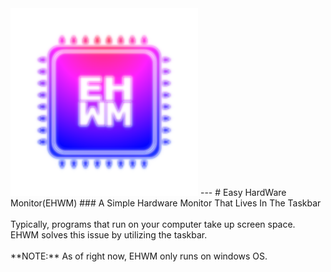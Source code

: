 <img src="https://raw.githubusercontent.com/Kwexy/EHWM/main/graphics/AppIcon.png" width="300">
---
# Easy HardWare Monitor(EHWM)
### A Simple Hardware Monitor That Lives In The Taskbar
<br><br>
Typically, programs that run on your computer take up screen space.
EHWM solves this issue by utilizing the taskbar.
<br><br>
**NOTE:** As of right now, EHWM only runs on windows OS.
